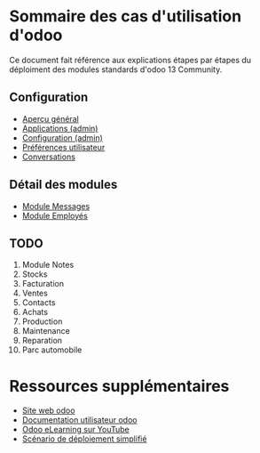 # Sommaire des cas d'utilisation d'odoo

Ce document fait référence aux explications étapes par étapes du déploiment des modules standards d'odoo 13 Community.

## Configuration

- [Aperçu général](./odoo-overview-fr.md)
- [Applications (admin)](./odoo-applications-fr.md)
- [Configuration (admin)](./odoo-configuration-fr.md)
- [Préférences utilisateur](./odoo-user-preferences-fr.md)
- [Conversations](./odoo-conversations.md)

## Détail des modules

- [Module Messages](./odoo-mod-messages-fr.md)
- [Module Employés](./odoo-mod-employee-fr.md)

## TODO
1. Module Notes
1. Stocks
1. Facturation 
1. Ventes
1. Contacts
1. Achats 
1. Production
1. Maintenance 
1. Reparation
1. Parc automobile

# Ressources supplémentaires 


- [Site web odoo](https://www.odoo.com/fr_FR/page/all-apps)
- [Documentation utilisateur odoo](https://www.odoo.com/documentation/user/13.0/fr/index.html)
- [Odoo eLearning sur YouTube](https://www.youtube.com/watch?v=u4uJTeqskxc&list=PL1-aSABtP6AD-t0GEoxMXgCa_qLsHs5PR)
- [Scénario de déploiement simplifié](odoo-deployement-scenario.md)